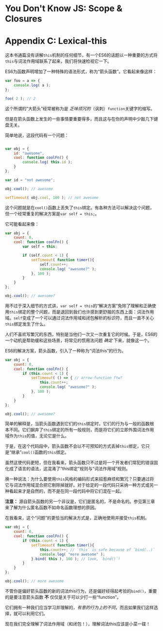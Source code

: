 # You Don't Know JS: Scope & Closures
# Appendix C: Lexical-this

这本书通篇没有讲解`this`机制的任何细节，有一个ES6的话题以一种重要的方式将`this`与词法作用域联系了起来，我们将快速检视它一下。

ES6为函数声明增加了一种特殊的语法形式，称为“箭头函数”。它看起来像这样：

```js
var foo = a => {
	console.log( a );
};

foo( 2 ); // 2
```

这个所谓的“大箭头”经常被称为是 *乏味烦冗的*（讽刺）`function`关键字的缩写。

但是在箭头函数上发生的一些事情要重要得多，而且这与在你的声明中少敲几下键盘无关。

简单地说，这段代码有一个问题：

```js

var obj = {
	id: "awesome",
	cool: function coolFn() {
		console.log( this.id );
	}
};

var id = "not awesome";

obj.cool(); // awesome

setTimeout( obj.cool, 100 ); // not awesome
```

这个问题就是在`cool()`函数上丢失了`this`绑定。有各种方法可以解决这个问题，但一个经常重复的解决方案是`var self = this;`。

它可能看起来像：

```js
var obj = {
	count: 0,
	cool: function coolFn() {
		var self = this;

		if (self.count < 1) {
			setTimeout( function timer(){
				self.count++;
				console.log( "awesome?" );
			}, 100 );
		}
	}
};

obj.cool(); // awesome?
```

用不过于深入细节的方式讲，`var self = this`的“解决方案”免除了理解和正确使用`this`绑定的整个问题，而是退回到我们也许感到更舒服的东西上面：词法作用域。`self`变成了一个可以通过词法作用域和闭包解析的标识符，而且一直不关心`this`绑定发生了什么。

人们不喜欢写繁冗的东西，特别是当他们一次又一次重复它的时候。于是，ES6的一个动机是帮助缓和这些场景，将常见的惯用法问题 *确定* 下来，就像这一个。

ES6的解决方案，箭头函数，引入了一种称为“词法this”的行为。

```js
var obj = {
	count: 0,
	cool: function coolFn() {
		if (this.count < 1) {
			setTimeout( () => { // arrow-function ftw?
				this.count++;
				console.log( "awesome?" );
			}, 100 );
		}
	}
};

obj.cool(); // awesome?
```

简单的解释是，当箭头函数遇到它们的`this`绑定时，它们的行为与一般的函数根本不同。它们摒弃了`this`绑定的所有一般规则，而是将它们的立即外围词法作用域作为`this`的值，无论它是什么。

于是，在这个代码段中，箭头函数不会以不可预知的方式丢掉`this`绑定，它只是“继承”`cool()`函数的`this`绑定。

虽然这使代码更短，但在我看来，箭头函数只不过是将一个开发者们常犯的错误固化成了语言的语法，这混淆了“this绑定”规则与“词法作用域”规则。

换一种说法：为什么要使用`this`风格的编码形式来招惹麻烦和繁冗？只要通过将它与词法作用域混合把它剔除掉就好。对于给定的一段代码只采纳一种方式或另一种看起来才是自然的，而不是在同一段代码中将它们混在一起。

**注意：** 源自箭头函数的另一个非议是，它们是匿名的，不是命名的。参见第三章来了解为什么匿名函数不如命名函数理想的原因。

在我看来，这个“问题”的更恰当的解决方式是，正确地使用并接受`this`机制。

```js
var obj = {
	count: 0,
	cool: function coolFn() {
		if (this.count < 1) {
			setTimeout( function timer(){
				this.count++; // `this` is safe because of `bind(..)`
				console.log( "more awesome" );
			}.bind( this ), 100 ); // look, `bind()`!
		}
	}
};

obj.cool(); // more awesome
```

不管你是偏好箭头函数的新的词法this行为，还是偏好经得起考验的`bind()`，重要的是要注意箭头函数 **不** 仅仅是关于可以少打一些“function”。

它们拥有一种我们应当学习并理解的，*有意的行为上的不同*，而且如果我们这样选择，就可以利用它们。

现在我们完全理解了词法作用域（和闭包！），理解词法this应该是小菜一碟！
